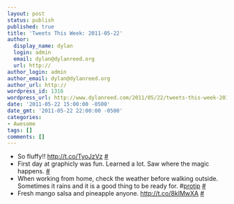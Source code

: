```yaml
---
layout: post
status: publish
published: true
title: 'Tweets This Week: 2011-05-22'
author:
  display_name: dylan
  login: admin
  email: dylan@dylanreed.org
  url: http://
author_login: admin
author_email: dylan@dylanreed.org
author_url: http://
wordpress_id: 1316
wordpress_url: http://www.dylanreed.com/2011/05/22/tweets-this-week-2011-05-22/
date: '2011-05-22 15:00:00 -0500'
date_gmt: '2011-05-22 22:00:00 -0500'
categories:
- Awesome
tags: []
comments: []
---
```

<ul class="aktt_tweet_digest">
<li>So fluffy!! <a href="http://t.co/TyoJzVz" rel="nofollow">http://t.co/TyoJzVz</a> <a href="http://twitter.com/awesomeguy/statuses/69811935998259200" class="aktt_tweet_time">#</a></li>
<li>First day at graphicly was fun. Learned a lot. Saw where the magic happens. <a href="http://twitter.com/awesomeguy/statuses/70673749309014016" class="aktt_tweet_time">#</a></li>
<li>When working from home, check the weather before walking outside. Sometimes it rains and it is a good thing to be ready for. #<a href="http://search.twitter.com/search?q=%23protip" class="aktt_hashtag">protip</a> <a href="http://twitter.com/awesomeguy/statuses/70965722582491136" class="aktt_tweet_time">#</a></li>
<li>Fresh mango salsa and pineapple anyone.  <a href="http://t.co/8kIMwXA" rel="nofollow">http://t.co/8kIMwXA</a> <a href="http://twitter.com/awesomeguy/statuses/72094933812645888" class="aktt_tweet_time">#</a></li><br />
</ul></p>
